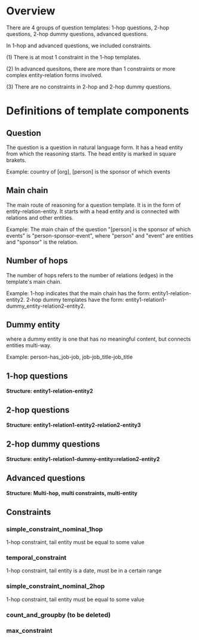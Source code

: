 # Overview

There are 4 groups of question templates: 1-hop questions, 2-hop questions, 2-hop dummy questions, advanced questions.

In 1-hop and advanced questions, we included constraints. 

(1) There is at most 1 constraint in the 1-hop templates. 

(2) In advanced quesitons, there are more than 1 constraints or more complex entity-relation forms involved. 

(3) There are no constraints in 2-hop and 2-hop dummy questions. 

# Definitions of template components

## Question

The question is a question in natural language form. It has a head entity from which the reasoning starts. The head entity is marked in square brakets. 

Example: country of [org], [person] is the sponsor of which events

## Main chain

The main route of reasoning for a question template. It is in the form of entity-relation-entity. It starts with a head entity and is connected with relations and other entities.

Example: The main chain of the question "[person] is the sponsor of which events" is "person-sponsor-event", where "person" and "event" are entities and "sponsor" is the relation.

## Number of hops

The number of hops refers to the number of relations (edges) in the template's main chain. 

Example: 1-hop indicates that the main chain has the form: entity1-relation-entity2. 2-hop dummy templates have the form: entity1-relation1-dummy_entity-relation2-entity2. 

## Dummy entity

where a dummy entity is one that has no meaningful content, but connects entities multi-way.

Example: person-has_job-job, job-job_title-job_title

## 1-hop questions

#### Structure: entity1-relation-entity2

## 2-hop questions

#### Structure: entity1-relation1-entity2-relation2-entity3

## 2-hop dummy questions

#### Structure: entity1-relation1-dummy-entity=relation2-entity2

## Advanced questions

#### Structure: Multi-hop, multi constraints, multi-entity

## Constraints

### simple_constraint_nominal_1hop

1-hop constraint, tail entity must be equal to some value

### temporal_constraint

1-hop constraint, tail entity is a date, must be in a certain range

### simple_constraint_nominal_2hop

1-hop constraint, tail entity must be equal to some value

### count_and_groupby (to be deleted)

### max_constraint







